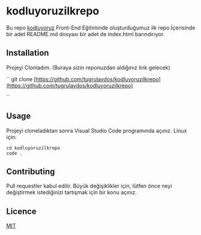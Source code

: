 # kodluyoruzilkrepo

Bu repo [kodluyoruz](https://www.kodluyoruz.org/) Front-End Eğitiminde oluşturduğumuz ilk repo.İçerisinde bir adet
README.md dosyası bir adet de index.html barındırıyor.

## Installation
Projeyi Clonladım. (Buraya sizin reponuzdan aldığınız link gelecek)

``
git clone [https://github.com/tugrulaydos/kodluyoruzilkrepo](https://github.com/tugrulaydos/kodluyoruzilkrepo)

``

## Usage
Projeyi cloneladıktan sonra Visual Studio Code programında açınız.
Linux için:

```
cd kodluyoruzilkrepo
code .
```

## Contributing
Pull requestler kabul edilir. Büyük değişiklikler için, lütfen önce neyi değiştirmek istediğinizi tartışmak için bir konu açınız.

## Licence
[MIT](https://choosealicense.com/licenses/mit/)


